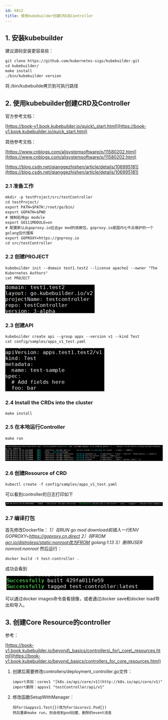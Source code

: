 ```yaml
---
id: k8s2
title: 使用kubebuilder创建CRD及Controller
---
```


## 1. 安装kubebuilder

建议源码安装更容易些：

```
git clone https://github.com/kubernetes-sigs/kubebuilder.git
cd kubebuilder/
make install
./bin/kubebuilder version
```

将./bin/kubebuilde拷贝到可执行路径

## 2. 使用kubebuilder创建CRD及Controller

官方参考文档：

[https://book-v1.book.kubebuilder.io/quick\_start.html](https://book-v1.book.kubebuilder.io/quick_start.html)

其他参考文档：

[https://www.cnblogs.com/alisystemsoftware/p/11580202.html](https://www.cnblogs.com/alisystemsoftware/p/11580202.html)

[https://blog.csdn.net/qianggezhishen/article/details/106995181](https://blog.csdn.net/qianggezhishen/article/details/106995181)

### 2.1 准备工作

```
mkdir -p testProject/src/testController
cd testProject/
export PATH=$PATH:/root/go/bin/
export GOPATH=$PWD
# 强制启用go module
export GO111MODULE=on
# 配置默认从goproxy.io拉去go mod的依赖包，goproxy.io是国内七牛云维护的一个golang包代理库
export GOPROXY=https://goproxy.io
cd src/testController
```

### 2.2 创建PROJECT

~~~
kubebuilder init --domain test1.test2 --license apache2 --owner "The Kubernetes Authors"
cat PROJECT
~~~

![enter description here](./images/1614304636185.png)

### 2.3 创建API

~~~
kubebuilder create api --group apps --version v1 --kind Test
cat config/samples/apps_v1_test.yaml
~~~

![enter description here](./images/1614304670523.png)

### 2.4 Install the CRDs into the cluster

```
make install
```

### 2.5 在本地运行Controller

```
make run
```

![enter description here](./images/1614304707772.png)

### 2.6 创建Resource of CRD

```
kubectl create -f config/samples/apps_v1_test.yaml
```

可以看到controller的日志打印如下

![enter description here](./images/1614304738769.png)

### 2.7 编译打包

首先修改Dockerfile：
*1）在RUN go mod download前插入一行ENV GOPROXY=https://goproxy.cn,direct*
*2）将FROM *[*gcr.io/distroless/static:nonroot改为FROM*](http://gcr.io/distroless/static:nonroot%E6%94%B9%E4%B8%BAFROM)* golang:1.13*
*3）删除USER nonroot:nonroot*
然后运行：

```
docker build -t test-controller .
```

成功会看到

![enter description here](./images/1614304772724.png)

可以通过docker images命令查看镜像，或者通过docker save和docker load导出和导入。

## 3. 创建Core Resource的controller

参考：

[https://book-v1.book.kubebuilder.io/beyond\_basics/controllers\_for\_core\_resources.html](https://book-v1.book.kubebuilder.io/beyond_basics/controllers_for_core_resources.html)

1. 创建后需要修改controllers/deployment\_controller.go文件：
    
       import添加：corev1 "[k8s.io/api/core/v1](http://k8s.io/api/core/v1)"
       import删除：appsv1 "testController/api/v1"

2. 修改函数SetupWithManager：
         
	   将For(&appsv1.Test{})改为For(&corev1.Pod{})
       然后重新make run，则会收到pod创建、删除的event消息
